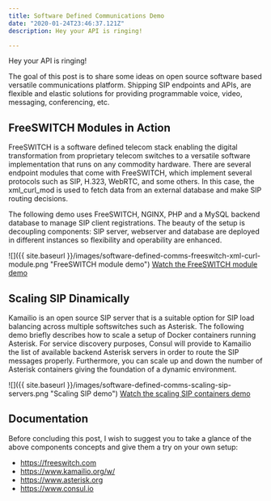 ```yaml
---
title: Software Defined Communications Demo
date: "2020-01-24T23:46:37.121Z"
description: Hey your API is ringing!

--- 
```


Hey your API is ringing!

The goal of this post is to share some ideas on open source software based versatile communications platform. Shipping SIP endpoints and APIs, are flexible and elastic solutions for providing programmable voice, video, messaging, conferencing, etc.


## FreeSWITCH Modules in Action

FreeSWITCH is a software defined telecom stack enabling the digital transformation from proprietary telecom switches to a versatile software implementation that runs on any commodity hardware.
There are several endpoint modules that come with FreeSWITCH, which implement several protocols such as SIP, H.323, WebRTC, and some others. In this case, the xml_curl_mod is used to fetch data from an external database and make SIP routing decisions. 

The following demo uses FreeSWITCH, NGINX, PHP and a MySQL backend database to manage SIP client registrations. The beauty of the setup is decoupling components: SIP server, webserver and database are deployed in different instances so flexibility and operability are enhanced. 

![]({{ site.baseurl }}/images/software-defined-comms-freeswitch-xml-curl-module.png "FreeSWITCH module demo")
[Watch the FreeSWITCH module demo](https://youtu.be/JecE0N0Mnr4)


## Scaling SIP Dinamically

Kamailio is an open source SIP server that is a suitable option for SIP load balancing across multiple softswitches such as Asterisk. The following demo briefly describes how to scale a setup of Docker containers running Asterisk. For service discovery purposes, Consul will provide to Kamailio the list of available backend Asterisk servers in order to route the SIP messages properly. Furthermore, you can scale up and down the number of Asterisk containers giving the foundation of a dynamic environment. 


![]({{ site.baseurl }}/images/software-defined-comms-scaling-sip-servers.png "Scaling SIP demo")
[Watch the scaling SIP containers demo](https://youtu.be/qo3LRqw5xG4)
 


## Documentation

Before concluding this post, I wish to suggest you to take a glance of the above components concepts and give them a try on your own setup:

- https://freeswitch.com
- https://www.kamailio.org/w/
- https://www.asterisk.org 
- https://www.consul.io 

